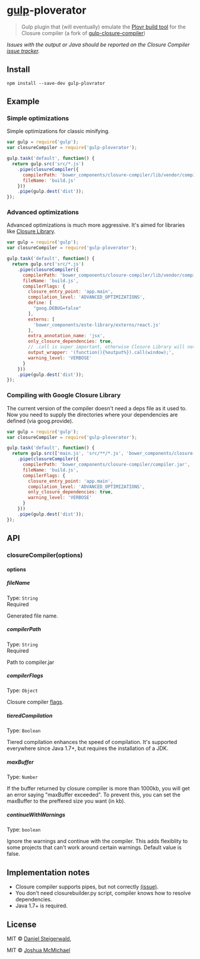 # [gulp](http://gulpjs.com)-ploverator
> Gulp plugin that (will eventually) emulate the [Plovr build tool](https://github.com/bolinfest/plovr) for the Closure compiler
(a fork of [gulp-closure-compiler](https://github.com/steida/gulp-closure-compiler))

*Issues with the output or Java should be reported on the Closure Compiler [issue tracker](https://github.com/google/closure-compiler/issues).*

## Install

```
npm install --save-dev gulp-plovrator
```

## Example

### Simple optimizations

Simple optimizations for classic minifying.

```js
var gulp = require('gulp');
var closureCompiler = require('gulp-ploverator');

gulp.task('default', function() {
  return gulp.src('src/*.js')
    .pipe(closureCompiler({
      compilerPath: 'bower_components/closure-compiler/lib/vendor/compiler.jar',
      fileName: 'build.js'
    }))
    .pipe(gulp.dest('dist'));
});
```

### Advanced optimizations

Advanced optimizations is much more aggressive. It's aimed for libraries like [Closure Library](https://developers.google.com/closure/library/).

```js
var gulp = require('gulp');
var closureCompiler = require('gulp-ploverator');

gulp.task('default', function() {
  return gulp.src('src/*.js')
    .pipe(closureCompiler({
      compilerPath: 'bower_components/closure-compiler/lib/vendor/compiler.jar',
      fileName: 'build.js',
      compilerFlags: {
        closure_entry_point: 'app.main',
        compilation_level: 'ADVANCED_OPTIMIZATIONS',
        define: [
          "goog.DEBUG=false"
        ],
        externs: [
          'bower_components/este-library/externs/react.js'
        ],
        extra_annotation_name: 'jsx',
        only_closure_dependencies: true,
        // .call is super important, otherwise Closure Library will not work in strict mode.
        output_wrapper: '(function(){%output%}).call(window);',
        warning_level: 'VERBOSE'
      }
    }))
    .pipe(gulp.dest('dist'));
});
```

### Compiling with Google Closure Library

The current version of the compiler doesn't need a deps file as it used to. Now you need to supply the directories where your dependencies are defined (via goog.provide).

```js
var gulp = require('gulp');
var closureCompiler = require('gulp-ploverator');

gulp.task('default', function() {
  return gulp.src(['main.js', 'src/**/*.js', 'bower_components/closure-library/closure/goog/**/*.js'])
    .pipe(closureCompiler({
      compilerPath: 'bower_components/closure-compiler/compiler.jar',
      fileName: 'build.js',
      compilerFlags: {
        closure_entry_point: 'app.main',
        compilation_level: 'ADVANCED_OPTIMIZATIONS',
        only_closure_dependencies: true,
        warning_level: 'VERBOSE'
      }
    }))
    .pipe(gulp.dest('dist'));
});
```


## API

### closureCompiler(options)

#### options

##### fileName

Type: `String`  
Required

Generated file name.

##### compilerPath

Type: `String`  
Required

Path to compiler.jar

##### compilerFlags

Type: `Object`  

Closure compiler [flags](https://github.com/jmcmichael/gulp-plovrator/blob/master/flags.txt).

##### tieredCompilation

Type: `Boolean`  

Tiered compilation enhances the speed of compilation. It's supported everywhere since Java 1.7+, but requires the installation of a JDK.

##### maxBuffer

Type: `Number` 

If the buffer returned by closure compiler is more than 1000kb, you will get an error saying "maxBuffer exceeded". To prevent this, you can set the maxBuffer to the preffered size you want (in kb).

##### continueWithWarnings

Type: `boolean` 

Ignore the warnings and continue with the compiler.  This adds flexiblity to some projects that can't work around certain warnings.  Default value is false.

## Implementation notes

- Closure compiler supports pipes, but not correctly [(issue)](https://code.google.com/p/closure-compiler/issues/detail?id=1292).
- You don't need closurebuilder.py script, compiler knows how to resolve dependencies.
- Java 1.7+ is required.

## License

MIT © [Daniel Steigerwald](https://github.com/steida),

MIT © [Joshua McMichael](https://github.com/jmcmichael)
